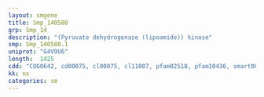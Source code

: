 ```yaml
---
layout: smgene
title: Smp_140580
grp: Smp_14
description: "(Pyruvate dehydrogenase (lipoamide)) kinase"
smp: Smp_140580.1
uniprot: "G4V9U6"
length:  1425
cdd: "COG0642, cd00075, cl00075, cl11087, pfam02518, pfam10436, smart00387"
kk: ns
categories: sm
---
```

